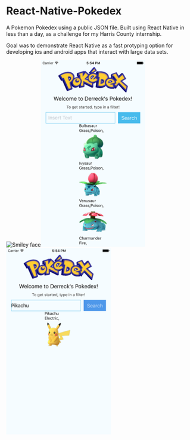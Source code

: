 # React-Native-Pokedex
A Pokemon Pokedex using a public JSON file. Built using React Native in less than a day, as a challenge for my Harris County internship.

Goal was to demonstrate React Native as a fast protyping option for developing ios and android apps that interact with large data sets.

<img src="/Images/pokedex.gif" alt="Smiley face" height=500><img src="/Images/startScreen.png" alt="Smiley face" height=500><img src="/Images/pikachu.png" alt="Smiley face" height=500>

